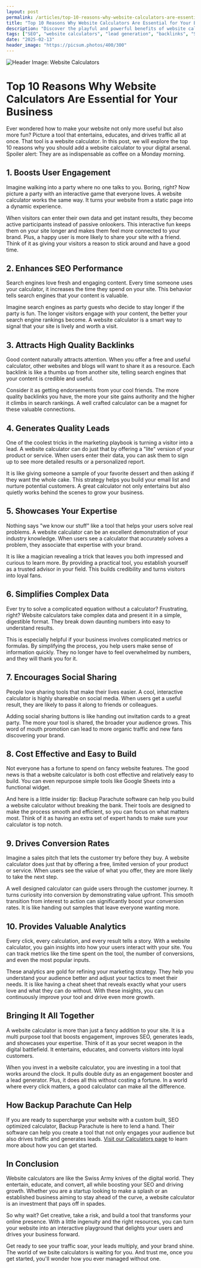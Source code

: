 ```yaml
---
layout: post
permalink: /articles/top-10-reasons-why-website-calculators-are-essential-for-your-business
title: "Top 10 Reasons Why Website Calculators Are Essential for Your Business"
description: "Discover the playful and powerful benefits of website calculators. Learn how these nifty tools boost engagement, SEO, and leads while saving you time and money."
tags: ["SEO", "website calculators", "lead generation", "backlinks", "SaaS"]
date: "2025-02-13"
header_image: "https://picsum.photos/400/300"
---
```


![Header Image: Website Calculators](https://picsum.photos/400/300)

# Top 10 Reasons Why Website Calculators Are Essential for Your Business

Ever wondered how to make your website not only more useful but also more fun? Picture a tool that entertains, educates, and drives traffic all at once. That tool is a website calculator. In this post, we will explore the top 10 reasons why you should add a website calculator to your digital arsenal. Spoiler alert: They are as indispensable as coffee on a Monday morning.

## 1. Boosts User Engagement

Imagine walking into a party where no one talks to you. Boring, right? Now picture a party with an interactive game that everyone loves. A website calculator works the same way. It turns your website from a static page into a dynamic experience. 

When visitors can enter their own data and get instant results, they become active participants instead of passive onlookers. This interactive fun keeps them on your site longer and makes them feel more connected to your brand. Plus, a happy user is more likely to share your site with a friend. Think of it as giving your visitors a reason to stick around and have a good time.

## 2. Enhances SEO Performance

Search engines love fresh and engaging content. Every time someone uses your calculator, it increases the time they spend on your site. This behavior tells search engines that your content is valuable. 

Imagine search engines as party guests who decide to stay longer if the party is fun. The longer visitors engage with your content, the better your search engine rankings become. A website calculator is a smart way to signal that your site is lively and worth a visit.

## 3. Attracts High Quality Backlinks

Good content naturally attracts attention. When you offer a free and useful calculator, other websites and blogs will want to share it as a resource. Each backlink is like a thumbs up from another site, telling search engines that your content is credible and useful.

Consider it as getting endorsements from your cool friends. The more quality backlinks you have, the more your site gains authority and the higher it climbs in search rankings. A well crafted calculator can be a magnet for these valuable connections.

## 4. Generates Quality Leads

One of the coolest tricks in the marketing playbook is turning a visitor into a lead. A website calculator can do just that by offering a "lite" version of your product or service. When users enter their data, you can ask them to sign up to see more detailed results or a personalized report.

It is like giving someone a sample of your favorite dessert and then asking if they want the whole cake. This strategy helps you build your email list and nurture potential customers. A great calculator not only entertains but also quietly works behind the scenes to grow your business.

## 5. Showcases Your Expertise

Nothing says "we know our stuff" like a tool that helps your users solve real problems. A website calculator can be an excellent demonstration of your industry knowledge. When users see a calculator that accurately solves a problem, they associate that expertise with your brand.

It is like a magician revealing a trick that leaves you both impressed and curious to learn more. By providing a practical tool, you establish yourself as a trusted advisor in your field. This builds credibility and turns visitors into loyal fans.

## 6. Simplifies Complex Data

Ever try to solve a complicated equation without a calculator? Frustrating, right? Website calculators take complex data and present it in a simple, digestible format. They break down daunting numbers into easy to understand results.

This is especially helpful if your business involves complicated metrics or formulas. By simplifying the process, you help users make sense of information quickly. They no longer have to feel overwhelmed by numbers, and they will thank you for it.

## 7. Encourages Social Sharing

People love sharing tools that make their lives easier. A cool, interactive calculator is highly shareable on social media. When users get a useful result, they are likely to pass it along to friends or colleagues.

Adding social sharing buttons is like handing out invitation cards to a great party. The more your tool is shared, the broader your audience grows. This word of mouth promotion can lead to more organic traffic and new fans discovering your brand.

## 8. Cost Effective and Easy to Build

Not everyone has a fortune to spend on fancy website features. The good news is that a website calculator is both cost effective and relatively easy to build. You can even repurpose simple tools like Google Sheets into a functional widget.

And here is a little insider tip: Backup Parachute software can help you build a website calculator without breaking the bank. Their tools are designed to make the process smooth and efficient, so you can focus on what matters most. Think of it as having an extra set of expert hands to make sure your calculator is top notch.

## 9. Drives Conversion Rates

Imagine a sales pitch that lets the customer try before they buy. A website calculator does just that by offering a free, limited version of your product or service. When users see the value of what you offer, they are more likely to take the next step.

A well designed calculator can guide users through the customer journey. It turns curiosity into conversion by demonstrating value upfront. This smooth transition from interest to action can significantly boost your conversion rates. It is like handing out samples that leave everyone wanting more.

## 10. Provides Valuable Analytics

Every click, every calculation, and every result tells a story. With a website calculator, you gain insights into how your users interact with your site. You can track metrics like the time spent on the tool, the number of conversions, and even the most popular inputs.

These analytics are gold for refining your marketing strategy. They help you understand your audience better and adjust your tactics to meet their needs. It is like having a cheat sheet that reveals exactly what your users love and what they can do without. With these insights, you can continuously improve your tool and drive even more growth.

## Bringing It All Together

A website calculator is more than just a fancy addition to your site. It is a multi purpose tool that boosts engagement, improves SEO, generates leads, and showcases your expertise. Think of it as your secret weapon in the digital battlefield. It entertains, educates, and converts visitors into loyal customers.

When you invest in a website calculator, you are investing in a tool that works around the clock. It pulls double duty as an engagement booster and a lead generator. Plus, it does all this without costing a fortune. In a world where every click matters, a good calculator can make all the difference.

## How Backup Parachute Can Help

If you are ready to supercharge your website with a custom built, SEO optimized calculator, Backup Parachute is here to lend a hand. Their software can help you create a tool that not only engages your audience but also drives traffic and generates leads. [Visit our Calculators page](https://backupparachute.com/calculators) to learn more about how you can get started.

## In Conclusion

Website calculators are like the Swiss Army knives of the digital world. They entertain, educate, and convert, all while boosting your SEO and driving growth. Whether you are a startup looking to make a splash or an established business aiming to stay ahead of the curve, a website calculator is an investment that pays off in spades.

So why wait? Get creative, take a risk, and build a tool that transforms your online presence. With a little ingenuity and the right resources, you can turn your website into an interactive playground that delights your users and drives your business forward.

Get ready to see your traffic soar, your leads multiply, and your brand shine. The world of we bsite calculators is waiting for you. And trust me, once you get started, you'll wonder how you ever managed without one.
